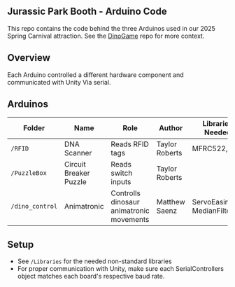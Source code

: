 ## Jurassic Park Booth - Arduino Code
This repo contains the code behind the three Arduinos used in our 2025 Spring Carnival attraction. See the [DinoGame](github.com/p0nk0/DinoGame) repo for more context.

## Overview
Each Arduino controlled a different hardware component and communicated with Unity Via serial.
 
## Arduinos
| Folder | Name | Role | Author | Libraries Needed | Arduino Type |
|---|---|---|---|---|---|
| `/RFID` | DNA Scanner | Reads RFID tags | Taylor Roberts | MFRC522, SPI | MKR Zero |
| `/PuzzleBox` | Circuit Breaker Puzzle | Reads switch inputs | Taylor Roberts | | Uno |
| `/dino_control` | Animatronic | Controlls dinosaur animatronic movements | Matthew Saenz | ServoEasing, MedianFilterLib | Mega |

## Setup
- See `/Libraries` for the needed non-standard libraries
- For proper communication with Unity, make sure each SerialControllers object matches each board's respective baud rate.
